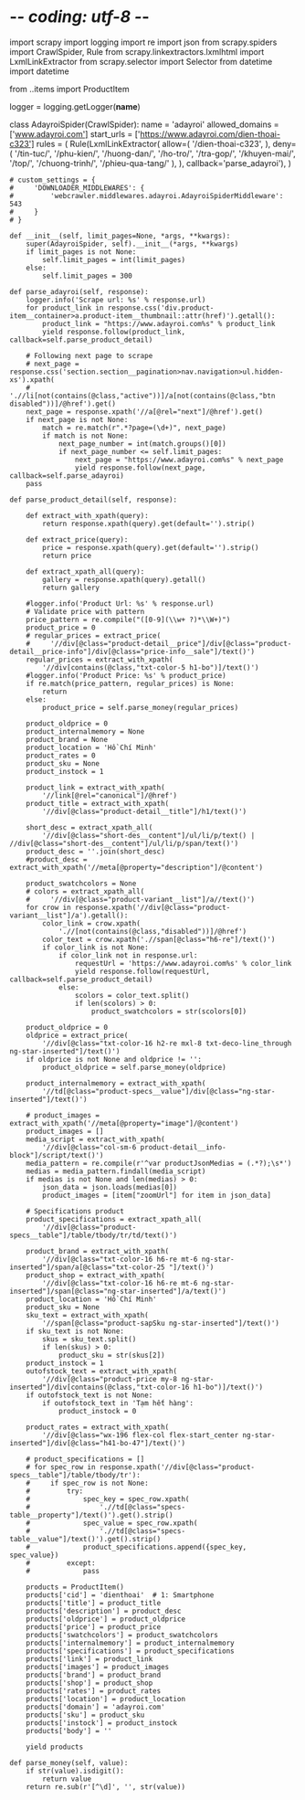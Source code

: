 # -*- coding: utf-8 -*-
import scrapy
import logging
import re
import json
from scrapy.spiders import CrawlSpider, Rule
from scrapy.linkextractors.lxmlhtml import LxmlLinkExtractor
from scrapy.selector import Selector
from datetime import datetime

from ..items import ProductItem


logger = logging.getLogger(__name__)


class AdayroiSpider(CrawlSpider):
    name = 'adayroi'
    allowed_domains = ['www.adayroi.com']
    start_urls = ['https://www.adayroi.com/dien-thoai-c323']
    rules = (
        Rule(LxmlLinkExtractor(
            allow=(
                '/dien-thoai-c323',
            ),
            deny=(
                '/tin-tuc/',
                '/phu-kien/',
                '/huong-dan/',
                '/ho-tro/',
                '/tra-gop/',
                '/khuyen-mai/',
                '/top/',
                '/chuong-trinh/',
                '/phieu-qua-tang/'
            ),
        ), callback='parse_adayroi'),
    )

    # custom_settings = {
    #     'DOWNLOADER_MIDDLEWARES': {
    #         'webcrawler.middlewares.adayroi.AdayroiSpiderMiddleware': 543
    #     }
    # }

    def __init__(self, limit_pages=None, *args, **kwargs):
        super(AdayroiSpider, self).__init__(*args, **kwargs)
        if limit_pages is not None:
            self.limit_pages = int(limit_pages)
        else:
            self.limit_pages = 300

    def parse_adayroi(self, response):
        logger.info('Scrape url: %s' % response.url)
        for product_link in response.css('div.product-item__container>a.product-item__thumbnail::attr(href)').getall():
            product_link = "https://www.adayroi.com%s" % product_link
            yield response.follow(product_link, callback=self.parse_product_detail)

        # Following next page to scrape
        # next_page = response.css('section.section__pagination>nav.navigation>ul.hidden-xs').xpath(
        #     './/li[not(contains(@class,"active"))]/a[not(contains(@class,"btn disabled"))]/@href').get()
        next_page = response.xpath('//a[@rel="next"]/@href').get()
        if next_page is not None:
            match = re.match(r".*?page=(\d+)", next_page)
            if match is not None:
                next_page_number = int(match.groups()[0])
                if next_page_number <= self.limit_pages:
                    next_page = "https://www.adayroi.com%s" % next_page
                    yield response.follow(next_page, callback=self.parse_adayroi)
        pass

    def parse_product_detail(self, response):

        def extract_with_xpath(query):
            return response.xpath(query).get(default='').strip()

        def extract_price(query):
            price = response.xpath(query).get(default='').strip()
            return price

        def extract_xpath_all(query):
            gallery = response.xpath(query).getall()
            return gallery

        #logger.info('Product Url: %s' % response.url)
        # Validate price with pattern
        price_pattern = re.compile("([0-9](\\w+ ?)*\\W+)")
        product_price = 0
        # regular_prices = extract_price(
        #     '//div[@class="product-detail__price"]/div[@class="product-detail__price-info"]/div[@class="price-info__sale"]/text()')
        regular_prices = extract_with_xpath(
            '//div[contains(@class,"txt-color-5 h1-bo")]/text()')
        #logger.info('Product Price: %s' % product_price)
        if re.match(price_pattern, regular_prices) is None:
            return
        else:
            product_price = self.parse_money(regular_prices)

        product_oldprice = 0
        product_internalmemory = None
        product_brand = None
        product_location = 'Hồ Chí Minh'
        product_rates = 0
        product_sku = None
        product_instock = 1

        product_link = extract_with_xpath(
            '//link[@rel="canonical"]/@href')
        product_title = extract_with_xpath(
            '//div[@class="product-detail__title"]/h1/text()')

        short_desc = extract_xpath_all(
            '//div[@class="short-des__content"]/ul/li/p/text() | //div[@class="short-des__content"]/ul/li/p/span/text()')
        product_desc = ''.join(short_desc)
        #product_desc = extract_with_xpath('//meta[@property="description"]/@content')

        product_swatchcolors = None
        # colors = extract_xpath_all(
        #     '//div[@class="product-variant__list"]/a//text()')
        for crow in response.xpath('//div[@class="product-variant__list"]/a').getall():
            color_link = crow.xpath(
                './/[not(contains(@class,"disabled"))]/@href')
            color_text = crow.xpath('.//span[@class="h6-re"]/text()')
            if color_link is not None:
                if color_link not in response.url:
                    requestUrl = 'https://www.adayroi.com%s' % color_link
                    yield response.follow(requestUrl, callback=self.parse_product_detail)
                else:
                    scolors = color_text.split()
                    if len(scolors) > 0:
                        product_swatchcolors = str(scolors[0])

        product_oldprice = 0
        oldprice = extract_price(
            '//div[@class="txt-color-16 h2-re mxl-8 txt-deco-line_through ng-star-inserted"]/text()')
        if oldprice is not None and oldprice != '':
            product_oldprice = self.parse_money(oldprice)

        product_internalmemory = extract_with_xpath(
            '//td[@class="product-specs__value"]/div[@class="ng-star-inserted"]/text()')

        # product_images = extract_with_xpath('//meta[@property="image"]/@content')
        product_images = []
        media_script = extract_with_xpath(
            '//div[@class="col-sm-6 product-detail__info-block"]/script/text()')
        media_pattern = re.compile(r'^var productJsonMedias = (.*?);\s*')
        medias = media_pattern.findall(media_script)
        if medias is not None and len(medias) > 0:
            json_data = json.loads(medias[0])
            product_images = [item["zoomUrl"] for item in json_data]

        # Specifications product
        product_specifications = extract_xpath_all(
            '//div[@class="product-specs__table"]/table/tbody/tr/td/text()')

        product_brand = extract_with_xpath(
            '//div[@class="txt-color-16 h6-re mt-6 ng-star-inserted"]/span/a[@class="txt-color-25 "]/text()')
        product_shop = extract_with_xpath(
            '//div[@class="txt-color-16 h6-re mt-6 ng-star-inserted"]/span[@class="ng-star-inserted"]/a/text()')
        product_location = 'Hồ Chí Minh'
        product_sku = None
        sku_text = extract_with_xpath(
            '//span[@class="product-sapSku ng-star-inserted"]/text()')
        if sku_text is not None:
            skus = sku_text.split()
            if len(skus) > 0:
                product_sku = str(skus[2])
        product_instock = 1
        outofstock_text = extract_with_xpath(
            '//div[@class="product-price my-8 ng-star-inserted"]/div[contains(@class,"txt-color-16 h1-bo")]/text()')
        if outofstock_text is not None:
            if outofstock_text in 'Tạm hết hàng':
                product_instock = 0

        product_rates = extract_with_xpath(
            '//div[@class="wx-196 flex-col flex-start_center ng-star-inserted"]/div[@class="h41-bo-47"]/text()')

        # product_specifications = []
        # for spec_row in response.xpath('//div[@class="product-specs__table"]/table/tbody/tr'):
        #     if spec_row is not None:
        #         try:
        #             spec_key = spec_row.xpath(
        #                 './/td[@class="specs-table__property"]/text()').get().strip()
        #             spec_value = spec_row.xpath(
        #                 './/td[@class="specs-table__value"]/text()').get().strip()
        #             product_specifications.append({spec_key, spec_value})
        #         except:
        #             pass

        products = ProductItem()
        products['cid'] = 'dienthoai'  # 1: Smartphone
        products['title'] = product_title
        products['description'] = product_desc
        products['oldprice'] = product_oldprice
        products['price'] = product_price
        products['swatchcolors'] = product_swatchcolors
        products['internalmemory'] = product_internalmemory
        products['specifications'] = product_specifications
        products['link'] = product_link
        products['images'] = product_images
        products['brand'] = product_brand
        products['shop'] = product_shop
        products['rates'] = product_rates
        products['location'] = product_location
        products['domain'] = 'adayroi.com'
        products['sku'] = product_sku
        products['instock'] = product_instock
        products['body'] = ''

        yield products

    def parse_money(self, value):
        if str(value).isdigit():
            return value
        return re.sub(r'[^\d]', '', str(value))

